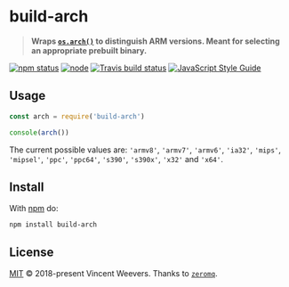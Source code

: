 # build-arch

> **Wraps [`os.arch()`](https://nodejs.org/api/os.html#os_os_arch) to distinguish ARM versions. Meant for selecting an appropriate prebuilt binary.**

[![npm status](http://img.shields.io/npm/v/build-arch.svg)](https://www.npmjs.org/package/build-arch)
[![node](https://img.shields.io/node/v/build-arch.svg)](https://www.npmjs.org/package/build-arch)
[![Travis build status](https://img.shields.io/travis/vweevers/build-arch.svg)](http://travis-ci.org/vweevers/build-arch)
[![JavaScript Style Guide](https://img.shields.io/badge/code_style-standard-brightgreen.svg)](https://standardjs.com)

## Usage

```js
const arch = require('build-arch')

console(arch())
```

The current possible values are: `'armv8'`, `'armv7'`, `'armv6'`, `'ia32'`, `'mips'`, `'mipsel'`, `'ppc'`, `'ppc64'`, `'s390'`, `'s390x'`, `'x32'` and `'x64'`.

## Install

With [npm](https://npmjs.org) do:

```
npm install build-arch
```

## License

[MIT](LICENSE) © 2018-present Vincent Weevers. Thanks to [`zeromq`](https://github.com/zeromq/zeromq.js/blob/09b22070d5b1929a2191bb91d5c4621bf36fe9bf/scripts/prebuild-install.js#L12-L18).
